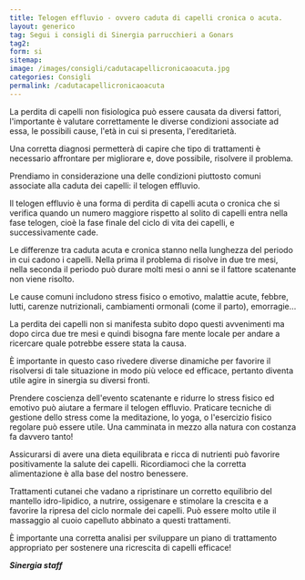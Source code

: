 ```yaml
---
title: Telogen effluvio - ovvero caduta di capelli cronica o acuta.
layout: generico
tag: Segui i consigli di Sinergia parrucchieri a Gonars
tag2:
form: si
sitemap:
image: /images/consigli/cadutacapellicronicaoacuta.jpg
categories: Consigli
permalink: /cadutacapellicronicaoacuta
---
```


La perdita di capelli non fisiologica può essere causata da diversi fattori, l'importante è valutare correttamente le diverse condizioni associate ad essa, le possibili cause, l'età in cui si presenta, l'ereditarietà.

Una corretta diagnosi permetterà di capire che tipo di trattamenti è necessario affrontare per migliorare e, dove possibile, risolvere il problema.

Prendiamo in considerazione una delle condizioni piuttosto comuni associate alla caduta dei capelli: il telogen effluvio.

Il telogen effluvio è una forma di perdita di capelli acuta o cronica che si verifica quando un numero maggiore rispetto al solito di capelli entra nella fase telogen, cioè la fase finale del ciclo di vita dei capelli, e successivamente cade.

Le differenze tra caduta acuta e cronica stanno nella lunghezza del periodo in cui cadono i capelli. Nella prima il problema di risolve in due tre mesi, nella seconda il periodo può durare molti mesi o anni se il fattore scatenante non viene risolto.

Le cause comuni includono stress fisico o emotivo, malattie acute, febbre, lutti, carenze nutrizionali, cambiamenti ormonali (come il parto), emorragie…

La perdita dei capelli non si manifesta subito dopo questi avvenimenti ma dopo circa due tre mesi e quindi bisogna fare mente locale per andare a ricercare quale potrebbe essere stata la causa.

È importante in questo caso rivedere diverse dinamiche per favorire il risolversi di tale situazione in modo più veloce ed efficace, pertanto diventa utile agire in sinergia su diversi fronti.

Prendere coscienza dell'evento scatenante e ridurre lo stress fisico ed emotivo può aiutare a fermare il telogen effluvio. Praticare tecniche di gestione dello stress come la meditazione, lo yoga, o l'esercizio fisico regolare può essere utile. Una camminata in mezzo alla natura con costanza fa davvero tanto!

Assicurarsi di avere una dieta equilibrata e ricca di nutrienti può favorire positivamente la salute dei capelli. Ricordiamoci che la corretta alimentazione è alla base del nostro benessere.

Trattamenti cutanei che vadano a ripristinare un corretto equilibrio del mantello idro-lipidico, a nutrire, ossigenare e stimolare la crescita e a favorire la ripresa del ciclo normale dei capelli.
Può essere molto utile il massaggio al cuoio capelluto abbinato a questi trattamenti.

È importante una corretta analisi per sviluppare un piano di trattamento appropriato per sostenere una ricrescita di capelli efficace!

**_Sinergia staff_**
